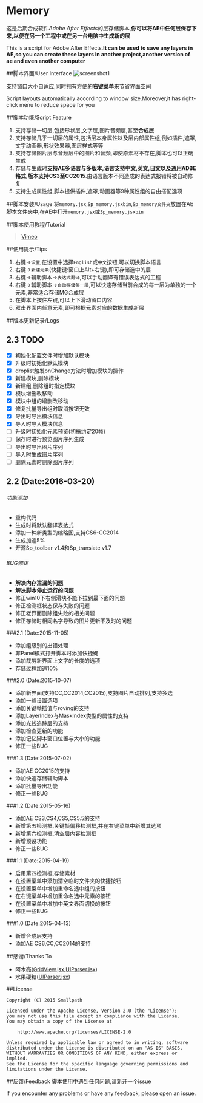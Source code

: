 # Memory


这是后期合成软件*Adobe After Effects*的层存储脚本,**你可以将AE中任何层保存下来,以便在另一个工程中或在另一台电脑中生成新的层**

This is a script for Adobe After Effects.**It can be used to save any layers in AE,so you can create these layers in another project,another version of ae and even another computer**


##脚本界面/User Interface
![screenshot1](https://raw.githubusercontent.com/Smallpath/Memory/master/screenShot.PNG)

支持窗口大小自适应,同时拥有方便的**右键菜单**来节省界面空间

Script layouts automatically according to window size.Moreover,it has right-click menu to reduce space for you

##脚本功能/Script Feature
1. 支持存储一切层,包括形状层,文字层,图片音频层,甚至**合成层**
2. 支持存储几乎一切层的属性,包括层本身属性以及层内部属性组,例如插件,遮罩,文字动画器,形状效果器,图层样式等等
3. 支持存储图片层与音频层中的图片和音频,即使原素材不存在,脚本也可以正确生成
4. 存储与生成时**支持AE多语言与多版本,语言支持中文,英文,日文以及通用ADBE格式,版本支持CS3至CC2015**.由语言版本不同造成的表达式报错将被自动修复
5. 支持生成属性组,脚本提供插件,遮罩,动画器等9种属性组的自由搭配选项


##脚本安装/Usage
将`memory.jsx`,`Sp_memory.jsxbin`,`Sp_memory文件夹`放置在AE脚本文件夹中,在AE中打开`memory.jsx`或`Sp_memory.jsxbin`


##脚本使用教程/Tutorial
>[Vimeo](https://vimeo.com/154461198)

##使用提示/Tips

1. 右键->`设置`,在设置中选择`English`或`中文`按钮,可以切换脚本语言
2. 右键->`新建元素`(快捷键:窗口上Alt+右键),即可存储选中的层
3. 右键->辅助脚本->`表达式翻译`,可以手动翻译有错误表达式的工程
4. 右键->辅助脚本->`自动存储每一层`,可以快速存储当前合成的每一层为单独的一个元素,非常适合存储MG合成层
5. 在脚本上按住左键,可以上下滑动窗口内容
6. 双击界面内任意元素,即可根据元素对应的数据生成新层


##版本更新记录/Logs

## 2.3 TODO

- [x] 初始化配置文件时增加默认模块
- [x] 升级时初始化默认模块
- [x] droplist触发onChange方法时增加模块的操作
- [x] 新建模块,删除模块
- [x] 新建组,删除组时指定模块
- [x] 模块增删改移动
- [x] 模块中组的增删改移动
- [x] 修复批量导出组时取消按钮无效
- [x] 导出时导出模块信息
- [x] 导入时导入模块信息
- [ ] 升级时初始化元素预览(初稿约定20帧)
- [ ] 保存时进行预览图片序列生成
- [ ] 导出时导出图片序列
- [ ] 导入时生成图片序列
- [ ] 删除元素时删除图片序列

## 2.2 (Date:2016-03-20)
###### 功能添加
- 重构代码
- 生成时将默认翻译表达式
- 添加一种新类型的缩略图,支持CS6-CC2014
- 生成加速5%
- 开源Sp_toolbar v1.4和Sp_translate v1.7

###### BUG修正
- **解决内存泄漏的问题**
- **解决脚本停止运行的问题**
- 修正win10下右侧滑块不能下拉到最下面的问题
- 修正检测框状态保存失败的问题
- 修正老界面删除组失败的相关问题
- 修正存储时相同名字导致的图片更新不及时的问题

###2.1 (Date:2015-11-05)
- 添加组级别的出错处理
- 非Panel模式打开脚本时添加快捷键
- 添加裁剪新界面上文字的长度的选项
- 存储过程加速10%

###2.0 (Date:2015-10-07)
- 添加新界面(支持CC,CC2014,CC2015),支持图片自动排列,支持多选
- 添加一些设置选项
- 添加关键帧插值与roving的支持
- 添加LayerIndex与MaskIndex类型的属性的支持
- 添加光线追踪层的支持
- 添加检查更新的功能
- 添加记忆脚本窗口位置与大小的功能
- 修正一些BUG

###1.3 (Date:2015-07-02)
- 添加AE CC2015的支持
- 添加快速存储辅助脚本
- 添加批量导出功能
- 修正一些BUG

###1.2 (Date:2015-05-16)
- 添加AE CS3,CS4,CS5,CS5.5的支持
- 新增第五检测框,关键帧偏移检测框,并在右键菜单中新增其选项
- 新增第六检测框,清空层内容检测框
- 新增预设功能
- 修正一些BUG

###1.1 (Date:2015-04-19)
- 启用第四检测框,存储素材
- 在设置菜单中添加清空临时文件夹的快捷按钮
- 在设置菜单中增加重命名选中组的按钮
- 在右键菜单中增加重命名选中元素的按钮
- 在设置菜单中增加中英文界面切换的按钮
- 修正一些BUG

###1.0 (Date:2015-04-13)
- 新增合成层支持
- 添加AE CS6,CC,CC2014的支持

##感谢/Thanks To
- 阿木亮([GridView.jsx](https://github.com/Smallpath/Memory/blob/master/Sp_memory/lib/GridView.jsx),[UIParser.jsx](https://github.com/Smallpath/Memory/blob/master/Sp_memory/lib/UIParser.jsx))
- 水果硬糖([UIParser.jsx](https://github.com/Smallpath/Memory/blob/master/Sp_memory/lib/UIParser.jsx))

##License
```
Copyright (C) 2015 Smallpath

Licensed under the Apache License, Version 2.0 (the "License");
you may not use this file except in compliance with the License.
You may obtain a copy of the License at

    http://www.apache.org/licenses/LICENSE-2.0

Unless required by applicable law or agreed to in writing, software
distributed under the License is distributed on an "AS IS" BASIS,
WITHOUT WARRANTIES OR CONDITIONS OF ANY KIND, either express or implied.
See the License for the specific language governing permissions and
limitations under the License.
```

##反馈/Feedback
脚本使用中遇到任何问题,请新开一个issue

If you encounter any problems or have any feedback, please open an issue.
